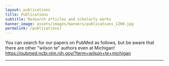 ```yaml
---
layout: publications
title: Publications
subtitle: Research articles and scholarly works
banner_image: assets/images/banners/publications_1200.jpg
permalink: /publications/
---
```


You can search for our papers on PubMed as follows, but be aware that there are other "wilson te" authors even at Michigan!  
<https://pubmed.ncbi.nlm.nih.gov/?term=wilson+te+michigan>

----------
